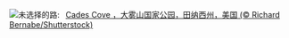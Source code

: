 ![](https://www.bing.com/th?id=OHR.CadesCove_ZH-CN3950297181_UHD.jpg&w=1000)未选择的路:&nbsp;&ensp;[Cades Cove ，大雾山国家公园，田纳西州，美国 (© Richard Bernabe/Shutterstock)](https://www.bing.com/th?id=OHR.CadesCove_ZH-CN3950297181_UHD.jpg)
<br><br/>
